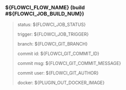 ### ${FLOWCI_FLOW_NAME} (build #${FLOWCI_JOB_BUILD_NUM})

> status: ${FLOWCI_JOB_STATUS}
>
> trigger: ${FLOWCI_JOB_TRIGGER}
>
> branch: ${FLOWCI_GIT_BRANCH}
>
> commit id: ${FLOWCI_GIT_COMMIT_ID}
>
> commit msg: ${FLOWCI_GIT_COMMIT_MESSAGE}
>
> commit user: ${FLOWCI_GIT_AUTHOR}
>
> docker: ${PLUGIN_OUT_DOCKER_IMAGE}
